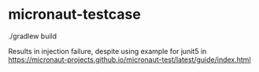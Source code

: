# micronaut-testcase

./gradlew build 

Results in injection failure, despite using example for junit5 in https://micronaut-projects.github.io/micronaut-test/latest/guide/index.html
